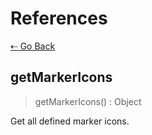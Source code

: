 # References

[&#8672; Go Back](../references/)

## getMarkerIcons

> getMarkerIcons() : Object

Get all defined marker icons.
